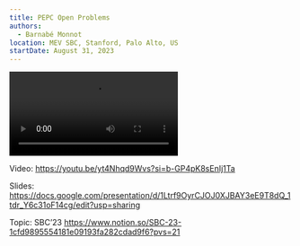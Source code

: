 ```yaml
---
title: PEPC Open Problems
authors:
  - Barnabé Monnot
location: MEV SBC, Stanford, Palo Alto, US
startDate: August 31, 2023
---
```


<video src="https://youtu.be/yt4Nhqd9Wvs?si=b-GP4pK8sEnIj1Ta"></video>

Video: <https://youtu.be/yt4Nhqd9Wvs?si=b-GP4pK8sEnIj1Ta>

Slides: <https://docs.google.com/presentation/d/1Ltrf9OyrCJOJ0XJBAY3eE9T8dQ_1tdr_Y6c31oF14cg/edit?usp=sharing>

Topic: SBC’23 <https://www.notion.so/SBC-23-1cfd9895554181e09193fa282cdad9f6?pvs=21>
